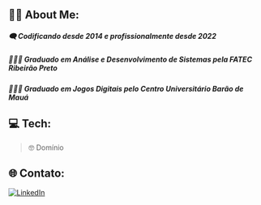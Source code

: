 ## :man_technologist: About Me: 

##### :left_speech_bubble: Codificando desde 2014 e profissionalmente desde 2022

##### 👩🏻‍🎓 Graduado em Análise e Desenvolvimento de Sistemas pela FATEC Ribeirão Preto

##### 👩🏻‍🎓 Graduado em Jogos Digitais pelo Centro Universitário Barão de Mauá  


## 💻 Tech:

>:nerd_face: Domínio



## 🌐 Contato:

<a href="https://www.linkedin.com/in/leonardo-ferreira-dev96/" rel="nofollow"><img src="https://camo.githubusercontent.com/f17ba9730c27e5f1230325b94c8b68bbf3115d32650866f6e3d0ade68201beea/68747470733a2f2f696d672e736869656c64732e696f2f62616467652f4c696e6b6564496e2d2532333030373742352e7376673f6c6f676f3d6c696e6b6564696e266c6f676f436f6c6f723d7768697465" alt="LinkedIn" data-canonical-src="https://img.shields.io/badge/LinkedIn-%230077B5.svg?logo=linkedin&amp;logoColor=white" style="max-width: 100%;"></a>

